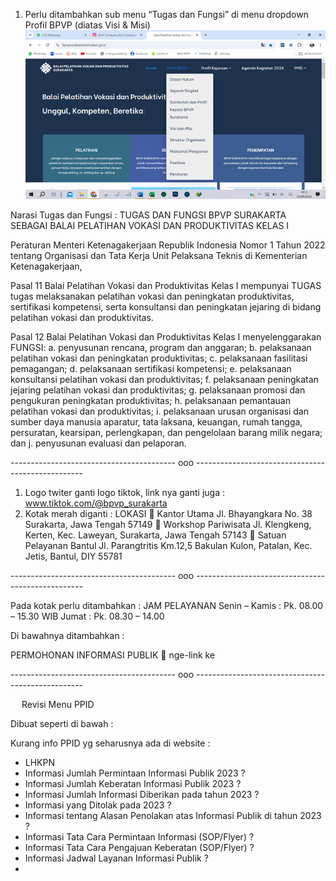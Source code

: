 1.	Perlu ditambahkan sub menu “Tugas dan Fungsi” di menu dropdown Profil BPVP (diatas Visi & Misi)
![img1](_img/agustus2024/1.png)
 
Narasi Tugas dan Fungsi :
TUGAS DAN FUNGSI BPVP SURAKARTA 
SEBAGAI BALAI PELATIHAN VOKASI DAN PRODUKTIVITAS KELAS I

Peraturan Menteri Ketenagakerjaan Republik Indonesia Nomor 1 Tahun 2022 tentang Organisasi dan Tata Kerja Unit Pelaksana Teknis di Kementerian Ketenagakerjaan, 

Pasal 11
Balai Pelatihan Vokasi dan Produktivitas Kelas I mempunyai TUGAS tugas melaksanakan pelatihan vokasi dan peningkatan produktivitas, sertifikasi kompetensi, serta konsultansi dan peningkatan jejaring di bidang pelatihan vokasi dan produktivitas.

Pasal 12
Balai Pelatihan Vokasi dan Produktivitas Kelas I menyelenggarakan FUNGSI: 
a.	penyusunan rencana, program dan anggaran; 
b.	pelaksanaan pelatihan vokasi dan peningkatan produktivitas; 
c.	pelaksanaan fasilitasi pemagangan; 
d.	pelaksanaan sertifikasi kompetensi; 
e.	pelaksanaan konsultansi pelatihan vokasi dan produktivitas; 
f.	pelaksanaan peningkatan jejaring pelatihan vokasi dan produktivitas; 
g.	pelaksanaan promosi dan pengukuran peningkatan produktivitas; 
h.	pelaksanaan pemantauan pelatihan vokasi dan produktivitas; 
i.	pelaksanaan urusan organisasi dan sumber daya manusia aparatur, tata laksana, keuangan, rumah tangga, persuratan, kearsipan, perlengkapan, dan pengelolaan barang milik negara; dan 
j.	penyusunan evaluasi dan pelaporan. 

----------------------------------------- ooo --------------------------------------------------
 
1.	Logo twiter ganti logo tiktok, link nya ganti juga : www.tiktok.com/@bpvp_surakarta
2.	Kotak merah diganti :
LOKASI
	Kantor Utama
Jl. Bhayangkara No. 38 Surakarta, Jawa Tengah 57149
	Workshop Pariwisata 
Jl. Klengkeng, Kerten, Kec. Laweyan, Surakarta, Jawa Tengah 57143
	Satuan Pelayanan Bantul 
Jl. Parangtritis Km.12,5 Bakulan Kulon, Patalan, Kec. Jetis, Bantul, DIY 55781

----------------------------------------- ooo --------------------------------------------------


 
Pada kotak perlu ditambahkan :
JAM PELAYANAN 
Senin – Kamis 	: Pk. 08.00 – 15.30 WIB
Jumat		: Pk. 08.30 – 14.00

Di bawahnya ditambahkan : 

PERMOHONAN INFORMASI PUBLIK  nge-link ke 

----------------------------------------- ooo --------------------------------------------------



 
Revisi Menu PPID
 
Dibuat seperti di bawah :
 	 
	 
 	 
	





Kurang info PPID yg seharusnya ada di website :
-	LHKPN
-	Informasi Jumlah Permintaan Informasi Publik 2023 ?
-	Informasi Jumlah Keberatan Informasi Publik 2023 ?
-	Informasi Jumlah Informasi Diberikan pada tahun 2023 ?
-	Informasi yang Ditolak pada 2023 ?
-	Informasi tentang Alasan Penolakan atas Informasi Publik di tahun 2023 ?
-	Informasi Tata Cara Permintaan Informasi (SOP/Flyer) ?
-	Informasi Tata Cara Pengajuan Keberatan (SOP/Flyer) ?
-	Informasi Jadwal Layanan Informasi Publik ?
-	
